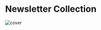 # Newsletter Collection
![cover](https://user-images.githubusercontent.com/53481612/146799469-c58287ad-c34e-42ef-80d8-c6171edbcda9.png)

